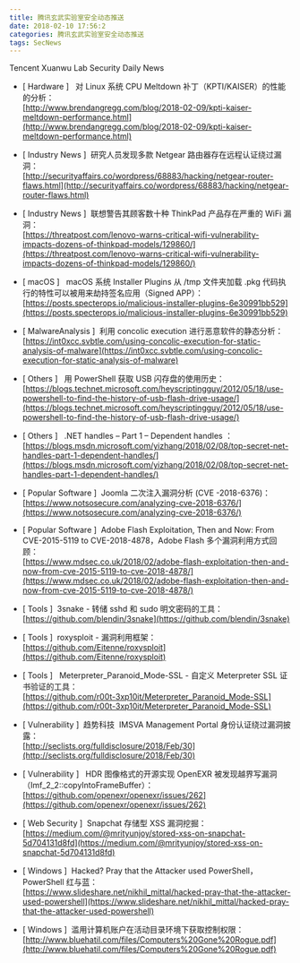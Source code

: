 ```yaml
---
title: 腾讯玄武实验室安全动态推送
date: 2018-02-10 17:56:2
categories: 腾讯玄武实验室安全动态推送
tags: SecNews
---
```


Tencent Xuanwu Lab Security Daily News  
* [ Hardware ]  
对 Linux 系统 CPU Meltdown 补丁（KPTI/KAISER）的性能的分析：   
[http://www.brendangregg.com/blog/2018-02-09/kpti-kaiser-meltdown-performance.html](http://www.brendangregg.com/blog/2018-02-09/kpti-kaiser-meltdown-performance.html)  

* [ Industry News ]  研究人员发现多款 Netgear 路由器存在远程认证绕过漏洞：   
[http://securityaffairs.co/wordpress/68883/hacking/netgear-router-flaws.html](http://securityaffairs.co/wordpress/68883/hacking/netgear-router-flaws.html)  

* [ Industry News ]  联想警告其顾客数十种 ThinkPad 产品存在严重的 WiFi 漏洞：   
[https://threatpost.com/lenovo-warns-critical-wifi-vulnerability-impacts-dozens-of-thinkpad-models/129860/](https://threatpost.com/lenovo-warns-critical-wifi-vulnerability-impacts-dozens-of-thinkpad-models/129860/)  

* [ macOS ]  
macOS 系统 Installer Plugins 从 /tmp 文件夹加载 .pkg 代码执行的特性可以被用来劫持签名应用（Signed APP）：   
[https://posts.specterops.io/malicious-installer-plugins-6e30991bb529](https://posts.specterops.io/malicious-installer-plugins-6e30991bb529)  

* [ MalwareAnalysis ]  利用 concolic execution 进行恶意软件的静态分析：   
[https://int0xcc.svbtle.com/using-concolic-execution-for-static-analysis-of-malware](https://int0xcc.svbtle.com/using-concolic-execution-for-static-analysis-of-malware)  

* [ Others ]  
用 PowerShell 获取 USB 闪存盘的使用历史：   
[https://blogs.technet.microsoft.com/heyscriptingguy/2012/05/18/use-powershell-to-find-the-history-of-usb-flash-drive-usage/](https://blogs.technet.microsoft.com/heyscriptingguy/2012/05/18/use-powershell-to-find-the-history-of-usb-flash-drive-usage/)  

* [ Others ]   .NET handles – Part 1 – Dependent handles ：   
[https://blogs.msdn.microsoft.com/yizhang/2018/02/08/top-secret-net-handles-part-1-dependent-handles/](https://blogs.msdn.microsoft.com/yizhang/2018/02/08/top-secret-net-handles-part-1-dependent-handles/)  

* [ Popular Software ]  Joomla 二次注入漏洞分析 (CVE -2018-6376)：   
[https://www.notsosecure.com/analyzing-cve-2018-6376/](https://www.notsosecure.com/analyzing-cve-2018-6376/)  

* [ Popular Software ]  Adobe Flash Exploitation, Then and Now: From CVE-2015-5119 to CVE-2018-4878，Adobe Flash 多个漏洞利用方式回顾：   
[https://www.mdsec.co.uk/2018/02/adobe-flash-exploitation-then-and-now-from-cve-2015-5119-to-cve-2018-4878/](https://www.mdsec.co.uk/2018/02/adobe-flash-exploitation-then-and-now-from-cve-2015-5119-to-cve-2018-4878/)  

* [ Tools ]  3snake - 转储 sshd 和 sudo 明文密码的工具：   
[https://github.com/blendin/3snake](https://github.com/blendin/3snake)  

* [ Tools ]  roxysploit - 漏洞利用框架：   
[https://github.com/Eitenne/roxysploit](https://github.com/Eitenne/roxysploit)  

* [ Tools ]   Meterpreter_Paranoid_Mode-SSL - 自定义 Meterpreter SSL 证书验证的工具：   
[https://github.com/r00t-3xp10it/Meterpreter_Paranoid_Mode-SSL](https://github.com/r00t-3xp10it/Meterpreter_Paranoid_Mode-SSL)  

* [ Vulnerability ]  趋势科技  IMSVA Management Portal 身份认证绕过漏洞披露：   
[http://seclists.org/fulldisclosure/2018/Feb/30](http://seclists.org/fulldisclosure/2018/Feb/30)  

* [ Vulnerability ]  
HDR 图像格式的开源实现 OpenEXR 被发现越界写漏洞（Imf_2_2::copyIntoFrameBuffer）：   
[https://github.com/openexr/openexr/issues/262](https://github.com/openexr/openexr/issues/262)  

* [ Web Security ]  Snapchat 存储型 XSS 漏洞挖掘：   
[https://medium.com/@mrityunjoy/stored-xss-on-snapchat-5d704131d8fd](https://medium.com/@mrityunjoy/stored-xss-on-snapchat-5d704131d8fd)  

* [ Windows ]  Hacked? Pray that the Attacker used PowerShell， PowerShell 红与蓝：   
[https://www.slideshare.net/nikhil_mittal/hacked-pray-that-the-attacker-used-powershell](https://www.slideshare.net/nikhil_mittal/hacked-pray-that-the-attacker-used-powershell)  

* [ Windows ]  滥用计算机账户在活动目录环境下获取控制权限：   
[http://www.bluehatil.com/files/Computers%20Gone%20Rogue.pdf](http://www.bluehatil.com/files/Computers%20Gone%20Rogue.pdf)  

